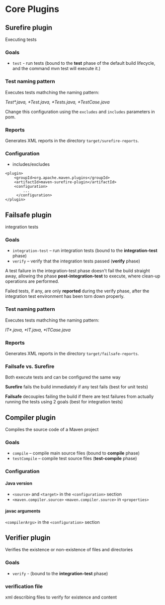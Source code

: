 # Core Plugins

## Surefire plugin
Executing tests

### Goals
- `test` - run tests (bound to the **test** phase of the default build lifecycle, and the 
command mvn test will execute it.)

### Test naming pattern
Executes tests mathching the naming pattern:

_Test*.java, *Test.java, *Tests.java, *TestCase.java_

Change this configuration using the `excludes` and `includes` parameters in pom.

### Reports
Generates XML reports in the directory `target/surefire-reports`.

### Configuration
- includes/excludes

```
<plugin>
    <groupId>org.apache.maven.plugins</groupId>
    <artifactId>maven-surefire-plugin</artifactId>
    <configuration>
        ...
     </configuration>
</plugin>
```


## Failsafe plugin
integration tests

### Goals
- `integration-test` – run integration tests (bound to the **integration-test** phase)
- `verify` – verify that the integration tests passed (**verify** phase)

A test failure in the integration-test phase doesn't fail the build straight away, allowing the phase 
**post-integration-test** to execute, where clean-up operations are performed.

Failed tests, if any, are only **reported** during the verify phase, after the integration test 
environment has been torn down properly.

### Test naming pattern
Executes tests mathching the naming pattern:

_IT*.java, *IT.java, *ITCase.java_

### Reports
Generates XML reports in the directory `target/failsafe-reports`.

### Failsafe vs. Surefire
Both execute tests and can be configured the same way

**Surefire** fails the build immediately if any test fails (best for unit tests)

**Failsafe** decouples failing the build if there are test failures from actually running the tests
using 2 goals (best for integration tests)


## Compiler plugin
Compiles the source code of a Maven project

### Goals
- `compile` – compile main source files (bound to **compile** phase)
- `testCompile` – compile test source files (**test-compile** phase)

### Configuration

#### Java version
- `<source>` and `<target>` in the `<configuration>` section
- `<maven.compiler.source>` `<maven.compiler.source>` in `<properties>`

#### javac arguments
`<compilerArgs>` in the `<configuration>` section


## Verifier plugin
Verifies the existence or non-existence of files and directories

### Goals
- `verify` - (bound to the **integration-test** phase)

### verification file
xml describing files to verify for existence and content


## 